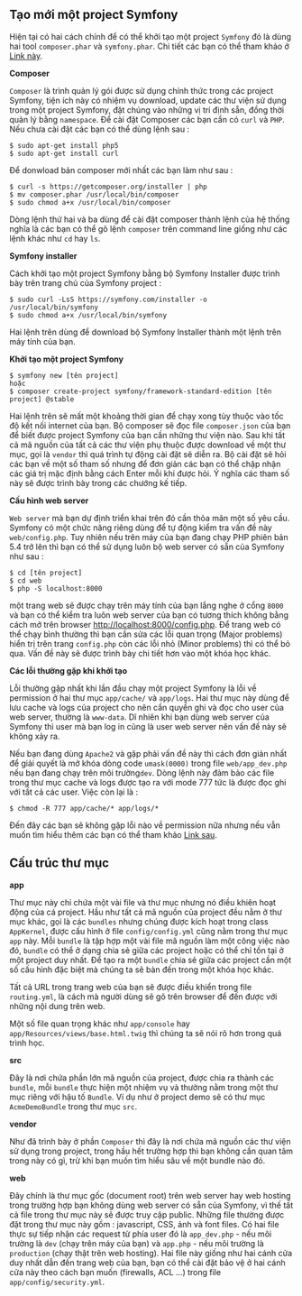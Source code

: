 ## Tạo mới một project Symfony 

Hiện tại có hai cách chính để có thể khởi tạo một project `Symfony` đó là dùng hai tool `composer.phar` và `symfony.phar`.
Chi tiết các bạn có thể tham khảo ở [Link này](http://symfony.com/download). 

**Composer**

`Composer` là trình quản lý gói được sử dụng chính thức trong các project Symfony, tiện ích này có nhiệm vụ download, update các thư
viện sử dụng trong một project Symfony, đặt chúng vào những vị trí định sẵn, đồng thời quản lý bằng `namespace`. Để cài 
đặt Composer các bạn cần có `curl` và `PHP`. Nếu chưa cài đặt các bạn có thể dùng lệnh sau :

```
$ sudo apt-get install php5 
$ sudo apt-get install curl 
```

Để donwload bản composer mới nhất các bạn làm như sau :

```
$ curl -s https://getcomposer.org/installer | php
$ mv composer.phar /usr/local/bin/composer
$ sudo chmod a+x /usr/local/bin/composer 
```

Dòng lệnh thứ hai và ba dùng để cài đặt composer thành lệnh của hệ thống nghĩa là các bạn có thể gõ lệnh `composer` trên command
line giống như các lệnh khác như `cd` hay `ls`.

**Symfony installer**

Cách khởi tạo một project Symfony bằng bộ Symfony Installer được trình bày trên trang chủ của Symfony project :

```
$ sudo curl -LsS https://symfony.com/installer -o /usr/local/bin/symfony
$ sudo chmod a+x /usr/local/bin/symfony
```

Hai lệnh trên dùng để download bộ Symfony Installer thành một lệnh trên máy tính của bạn.

**Khởi tạo một project Symfony**

```
$ symfony new [tên project]
hoặc 
$ composer create-project symfony/framework-standard-edition [tên project] @stable
```
Hai lệnh trên sẽ mất một khoảng thời gian để chạy xong tùy thuộc vào tốc độ kết nối internet của bạn. Bộ composer sẽ đọc file `composer.json` của bạn để biết được project Symfony của bạn cần những thư viện nào. Sau khi tất cả mã nguồn của tất cả các thư viện phụ thuộc được download về một thư mục, gọi là `vendor` thì quá trình tự động cài đặt sẽ diễn ra. Bộ cài đặt sẽ hỏi các bạn về một số tham số nhưng để đơn giản các bạn có thể chập nhận các giá trị mặc định bằng cách Enter mỗi khi được hỏi. Ý nghĩa các tham số này sẽ được trình bày trong các chướng kế tiếp.

**Cấu hình web server**

`Web server` mà bạn dự định triển khai trên đó cần thỏa mãn một số yêu cầu. Symfony có một chức năng riêng dùng để tự động kiểm tra vấn đề này `web/config.php`. Tuy nhiên nếu trên máy của bạn đang chạy PHP phiên bản 5.4 trở lên thì bạn có thể sử dụng luôn bộ web server có sẵn của Symfony như sau :

```
$ cd [tên project]
$ cd web
$ php -S localhost:8000
```

một trang web sẽ được chạy trên máy tính của bạn lắng nghe ở cổng `8000` và bạn có thể kiểm tra luôn web server của bạn có tương thích không bằng cách mở trên browser [http://localhost:8000/config.php](http://localhost:8000/config.php). Để trang web có thể chạy bình thường thì bạn cần sửa các lỗi quan trọng (Major problems) hiển trị trên trang `config.php` còn các lỗi nhỏ (Minor problems) thì có thể bỏ qua. Vấn đề này sẽ được trình bày chi tiết hơn vào một khóa học khác.

**Các lỗi thường gặp khi khởi tạo**

Lỗi thường gặp nhất khi lần đầu chạy một project Symfony là lỗi về permission ở hai thư mục `app/cache/` và `app/logs`. Hai thư mục này dùng để lưu cache và logs của project cho nên cần quyền ghi và đọc cho user của web server, thường là `www-data`. Dĩ nhiên khi bạn dùng web server của Symfony thì user mà bạn log in cũng là user web server nên vấn đề  này sẽ không xảy ra.

Nếu bạn đang dùng `Apache2` và gặp phải vấn đề này thì cách đơn giản nhất để giải quyết là mở khóa dòng code `umask(0000)` trong file `web/app_dev.php` nếu bạn đang chạy trên môi trường`dev`. Dòng lệnh này đảm bảo các file trong thư mục cache và logs được tạo ra với mode 777 tức là được đọc ghi với tất cả các user. Việc còn lại là :

```
$ chmod -R 777 app/cache/* app/logs/*
```
 Đến đây các bạn sẽ không gặp lỗi nào về permission nữa nhưng nếu vẫn muốn tìm hiểu thêm các bạn có thể tham khảo [Link sau](http://symfony.com/doc/current/book/installation.html#book-installation-permissions).

## Cấu trúc thư mục 

**app**

Thư mục này chỉ chứa một vài file và thư mục nhưng nó điều khiên hoạt động của cá project. Hầu như tất cả mã nguồn của project đều nằm ở thư mục khác, gọi là các `bundles` nhưng chúng được kích hoạt trong class `AppKernel`, được cấu hình ở file `config/config.yml` cũng nằm trong thư mục `app` này. Mỗi `bundle` là tập hợp một vài file mã nguồn làm một công việc nào đó, `bundle` có thể ở dạng chia sẻ giữa các project hoặc có thể chỉ tồn tại ở một project duy nhất. Để tạo ra một `bundle` chia sẻ giữa các project cần một số cấu hình đặc biệt mà chúng ta sẽ bàn đến trong một khóa học khác. 

Tất cả URL trong trang web của bạn sẽ được điều khiển trong file `routing.yml`, là cách mà người dùng sẽ gõ trên browser để đến được với những nội dung trên web. 

Một số file quan trọng khác như `app/console` hay `app/Resources/views/base.html.twig` thì chúng ta sẽ nói rõ hơn trong quá trình học.

**src**

Đây là nơi chứa phần lớn mã nguồn của project, được chia ra thành các `bundle`, mỗi `bundle` thực hiện một nhiệm vụ và thường nằm trong một thư mục riêng với hậu tố `Bundle`. Ví dụ như ở project demo sẽ có thư mục `AcmeDemoBundle` trong thư mục `src`.

**vendor** 

Như đã trình bày ở phần `Composer` thì đây là nơi chứa mã nguồn các thư viện sử dụng trong project, trong hầu hết trường hợp thì bạn không cần quan tâm trong này có gì, trừ khi bạn muốn tìm hiểu sâu về một bundle nào đó.

**web** 

Đây chính là thư mục gốc (document root) trên web server hay web hosting trong trường hợp bạn không dùng web server có sẵn của Symfony, vì thế tất cả file trong thư mục này sẽ được truy cập public. Những file thường được đặt trong thư mục này gồm : javascript, CSS, ảnh và font files. Có hai file thực sự tiếp nhận các request từ phía user đó là `app_dev.php` - nếu môi trường là `dev` (chạy trên máy của bạn) và `app.php` - nếu môi trường là `production` (chạy thật trên web hosting). Hai file này giống như hai cánh cửa duy nhất dẫn đến trang web của bạn, bạn có thể cài đặt bảo vệ ở hai cánh cửa này theo cách bạn muốn (firewalls, ACL ...) trong file `app/config/security.yml`.
